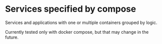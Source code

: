 # Services specified by compose

Services and applications with one or multiple containers grouped by logic.

Currently tested only with docker compose, but that may change in the future.
